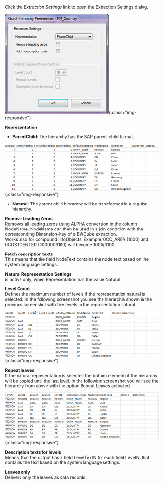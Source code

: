 Click the *Extraction Settings* link to open the Extraction Settings dialog.

![Hierarchy-Extraction-Preferences](/img/content/Hierarchy-Extraction-Preferences.png){:class="img-responsive"}

**Representation** 

- **ParentChild**: The hierarchy has the SAP parent-child format.

![Hierarchies-Parent-Child](/img/content/Hierarchies-Parent-Child.png){:class="img-responsive"}

- **Natural**: The parent child hierarchy will be transformed in a regular hierarchy.

**Remove Leading Zeros**<br>
Removes all leading zeros using ALPHA conversion in the column NodeName. NodeName can then be used in a join condition with the corresponding Dimension-Key of a BWCube extraction.<br>
Works also for compound InfoObjects. Example: 0CO_AREA (1000) and 0COSTCENTER (0000003100) will become 1000/3100.

**Fetch description texts**<br>
This means that the field NodeText contains the node text based on the system language settings. 

**Natural Representation Settings**<br>
is active only, when Representation has the value Natural

**Level Count** <br>
Defines the maximum number of levels if the representation natural is selected. In the following screenshot you see the hierarchie shown in the previous screenshot with five levels in the representation natural.

![Hierarchy-Parent-Child-Natural](/img/content/Hierarchy-Parent-Child-Natural.png){:class="img-responsive"}

**Repeat leaves**  <br>
If the natural representation is selected the bottom element of the hierarchy will be copied until the last level. In the following screenshot you will see the hierarchy from above with the option Repeat Leaves activated.


![Hierarchy-Parent-Child-Repeat](/img/content/Hierarchy-Parent-Child-Repeat.png){:class="img-responsive"}

**Description texts for levels**<br>
Means, that the output has a field LevelTextN for each field LevelN, that contains the text based on the system language settings.

**Leaves only**<br>
Delivers only the leaves as data records.